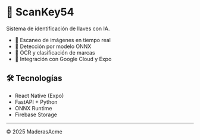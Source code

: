 # 🔑 ScanKey54

Sistema de identificación de llaves con IA.

- 📸 Escaneo de imágenes en tiempo real
- 🤖 Detección por modelo ONNX
- 🧠 OCR y clasificación de marcas
- 🚀 Integración con Google Cloud y Expo

## 🛠️ Tecnologías
- React Native (Expo)
- FastAPI + Python
- ONNX Runtime
- Firebase Storage

---

© 2025 MaderasAcme
